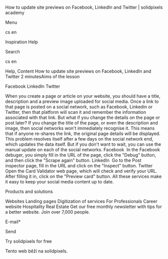 <p>How to update site previews on Facebook, LinkedIn and Twitter | solidpixels academy</p>
<p>Menu</p>
<p>cs en</p>
<p>Inspiration Help</p>
<p>Search</p>
<p>cs en</p>
<p>Help, Content
How to update site previews on Facebook, LinkedIn and Twitter
2 minutesAims of the lesson</p>
<p>Facebook
LinkedIn
Twitter</p>
<p>When you create a page or article on your website, you should have a title, description and a preview image uploaded for social media. Once a link to that page is posted on a social network, such as Facebook, Linkedin or Twitter, then that platform will scan it and remember the information associated with that link.
But what if you change the details on the page or post later? If you change the title of the page, or even the description and image, then social networks won't immediately recognise it. This means that if anyone re-shares the link, the original page details will be displayed. 
This problem resolves itself after a few days on the social network end, which updates the data itself. But if you don't want to wait, you can use the manual update on each of the social networks.
Facebook 
In the Facebook debuger, you simply fill in the URL of the page, click the "Debug" button, and then click the "Scrape again" button.
LinkedIn 
Go to the Post inspector page, fill in the URL and click on the "Inspect" button.
Twitter 
Open the Card Validator web page, which will check and verify your URL. After filling it in, click on the "Preview card" button.
All these services make it easy to keep your social media content up to date.</p>
<p>Products and solutions</p>
<p>Websites
Landing pages
Digitization of services
For Professionals
 Career website
Hospitality
Real Estate
 Get our free monthly newsletter with tips for a better website. Join over 7,000 people.</p>
<p>E-mail*</p>
<p>Send</p>
<p>Try solidpixels for free</p>
<p>Tento web běží na solidpixels.</p>